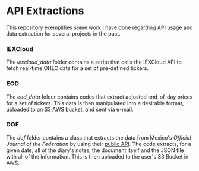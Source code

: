 # API Extractions

This repository exemplifies some work I have done regarding API usage and data extraction for several projects in the past.

### IEXCloud

The *iexcloud_data* folder contains a script that calls the IEXCloud API to fetch real-time OHLC data for a set of pre-defined tickers.

### EOD

The *eod_data* folder contains codes that extract adjusted end-of-day prices for a set of tickers. This data is then manipulated into a desirable format, uploaded to an S3 AWS bucket, and sent via e-mail.

### DOF

The *dof* folder contains a class that extracts the data from Mexico's *Official Journal of the Federation* by using their [public API](https://sidof.segob.gob.mx/datos_abiertos). The code extracts, for a given date, all of the diary's notes, the document itself and the JSON file with all of the information. This is then uploaded to the user's S3 Bucket in AWS. 
